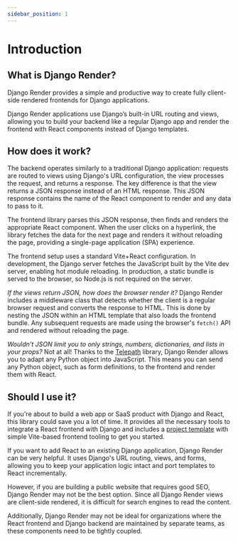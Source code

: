```yaml
---
sidebar_position: 1
---
```


# Introduction

## What is Django Render?

Django Render provides a simple and productive way to create fully client-side rendered frontends for Django applications.

Django Render applications use Django’s built-in URL routing and views, allowing you to build your backend like a regular Django app and render the frontend with React components instead of Django templates.

## How does it work?

The backend operates similarly to a traditional Django application: requests are routed to views using Django's URL configuration, the view processes the request, and returns a response. The key difference is that the view returns a JSON response instead of an HTML response. This JSON response contains the name of the React component to render and any data to pass to it.

The frontend library parses this JSON response, then finds and renders the appropriate React component. When the user clicks on a hyperlink, the library fetches the data for the next page and renders it without reloading the page, providing a single-page application (SPA) experience.

The frontend setup uses a standard Vite+React configuration. In development, the Django server fetches the JavaScript built by the Vite dev server, enabling hot module reloading. In production, a static bundle is served to the browser, so Node.js is not required on the server.

*If the views return JSON, how does the browser render it?* Django Render includes a middleware class that detects whether the client is a regular browser request and converts the response to HTML. This is done by nesting the JSON within an HTML template that also loads the frontend bundle. Any subsequent requests are made using the browser's `fetch()` API and rendered without reloading the page.

*Wouldn't JSON limit you to only strings, numbers, dictionaries, and lists in your props?* Not at all! Thanks to the [Telepath](https://wagtail.github.io/telepath/) library, Django Render allows you to adapt any Python object into JavaScript. This means you can send any Python object, such as form definitions, to the frontend and render them with React.

## Should I use it?

If you're about to build a web app or SaaS product with Django and React, this library could save you a lot of time. It provides all the necessary tools to integrate a React frontend with Django and includes a [project template](/docs/start) with simple Vite-based frontend tooling to get you started.

If you want to add React to an existing Django application, Django Render can be very helpful. It uses Django's URL routing, views, and forms, allowing you to keep your application logic intact and  port templates to React incrementally.

However, if you are building a public website that requires good SEO, Django Render may not be the best option. Since all Django Render views are client-side rendered, it is difficult for search engines to read the content.

Additionally, Django Render may not be ideal for organizations where the React frontend and Django backend are maintained by separate teams, as these components need to be tightly coupled.
